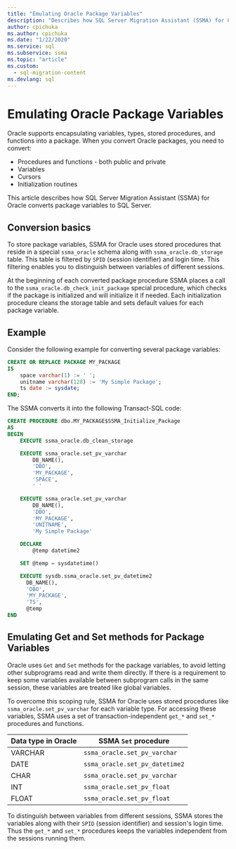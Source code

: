 ```yaml
---
title: "Emulating Oracle Package Variables"
description: "Describes how SQL Server Migration Assistant (SSMA) for Oracle emulates Oracle Package Variables in SQL Server."
author: cpichuka
ms.author: cpichuka
ms.date: "1/22/2020"
ms.service: sql
ms.subservice: ssma
ms.topic: "article"
ms.custom:
  - sql-migration-content
ms.devlang: sql
---
```


# Emulating Oracle Package Variables

Oracle supports encapsulating variables, types, stored procedures, and functions into a package. When you convert Oracle packages, you need to convert:

* Procedures and functions - both public and private
* Variables
* Cursors
* Initialization routines

This article describes how SQL Server Migration Assistant (SSMA) for Oracle converts package variables to SQL Server.

## Conversion basics

To store package variables, SSMA for Oracle uses stored procedures that reside in a special `ssma_oracle` schema along with `ssma_oracle.db_storage` table. This table is filtered by `SPID` (session identifier) and login time. This filtering enables you to distinguish between variables of different sessions.

At the beginning of each converted package procedure SSMA places a call to the `ssma_oracle.db_check_init_package` special procedure, which checks if the package is initialized and will initialize it if needed. Each initialization procedure cleans the storage table and sets default values for each package variable.

## Example

Consider the following example for converting several package variables:

```sql
CREATE OR REPLACE PACKAGE MY_PACKAGE
IS
    space varchar(1) := ' ';
    unitname varchar(128) := 'My Simple Package';
    ts date := sysdate;
END;
```

The SSMA converts it into the following Transact-SQL code:

```sql
CREATE PROCEDURE dbo.MY_PACKAGE$SSMA_Initialize_Package
AS
BEGIN
    EXECUTE ssma_oracle.db_clean_storage

    EXECUTE ssma_oracle.set_pv_varchar
        DB_NAME(),
        'DBO',
        'MY_PACKAGE',
        'SPACE',
        ' '

    EXECUTE ssma_oracle.set_pv_varchar
        DB_NAME(),
        'DBO',
        'MY_PACKAGE',
        'UNITNAME',
        'My Simple Package'

    DECLARE
        @temp datetime2

    SET @temp = sysdatetime()

    EXECUTE sysdb.ssma_oracle.set_pv_datetime2
      DB_NAME(),
      'DBO',
      'MY_PACKAGE',
      'TS',
      @temp
END
```

## Emulating Get and Set methods for Package Variables

Oracle uses `Get` and `Set` methods for the package variables, to avoid letting other subprograms read and write them directly. If there is a requirement to keep some variables available between subprogram calls in the same session, these variables are treated like global variables.

To overcome this scoping rule, SSMA for Oracle uses stored procedures like `ssma_oracle.set_pv_varchar` for each variable type. For accessing these variables, SSMA uses a set of transaction-independent `get_*` and `set_*` procedures and functions.

| Data type in Oracle | SSMA `Set` procedure           |
| ------------------- | ------------------------------ |
| VARCHAR             | `ssma_oracle.set_pv_varchar`   |
| DATE                | `ssma_oracle.set_pv_datetime2` |
| CHAR                | `ssma_oracle.set_pv_varchar`   |
| INT                 | `ssma_oracle.set_pv_float`     |
| FLOAT               | `ssma_oracle.set_pv_float`     |

To distinguish between variables from different sessions, SSMA stores the variables along with their `SPID` (session identifier) and session's login time. Thus the `get_*` and `set_*` procedures keeps the variables independent from the sessions running them.
